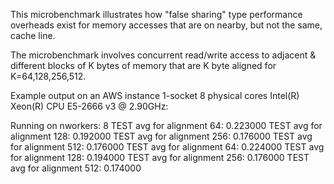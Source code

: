 

This microbenchmark illustrates how "false sharing" type performance overheads exist for
memory accesses that are on nearby, but not the same, cache line.

The microbenchmark involves concurrent read/write access to adjacent & different blocks of K bytes of memory
that are K byte aligned for K=64,128,256,512.


Example output on an AWS instance 1-socket 8 physical cores Intel(R) Xeon(R) CPU E5-2666 v3 @ 2.90GHz:

Running on nworkers: 8
TEST avg for alignment 64: 0.223000
TEST avg for alignment 128: 0.192000
TEST avg for alignment 256: 0.176000
TEST avg for alignment 512: 0.176000
TEST avg for alignment 64: 0.224000
TEST avg for alignment 128: 0.194000
TEST avg for alignment 256: 0.176000
TEST avg for alignment 512: 0.174000
